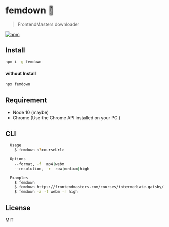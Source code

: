 # femdown 👹
> FrontendMasters downloader

[![npm](https://badgen.net/npm/v/femdown)](https://www.npmjs.com/package/femdown)

## Install
```sh
npm i -g femdown
```

#### without Install
```sh
npx femdown
```

## Requirement
- Node 10 (maybe)
- Chrome (Use the Chrome API installed on your PC.)

## CLI
```sh
  Usage
    $ femdown <?courseUrl>

  Options
    --format, -f  mp4|webm
    --resolution, -r  row|medium|high

  Examples
    $ femdown
    $ femdown https://frontendmasters.com/courses/intermediate-gatsby/
    $ femdown -a -f webm -r high
```

## License
MIT
